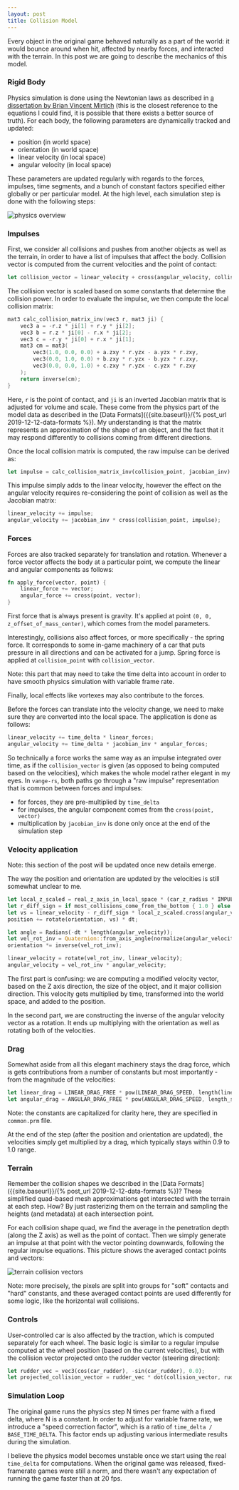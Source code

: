 ```yaml
---
layout: post
title: Collision Model
---
```


Every object in the original game behaved naturally as a part of the world: it would bounce around when hit, affected by nearby forces, and interacted with the terrain. In this post we are going to describe the mechanics of this model.

### Rigid Body

Physics simulation is done using the Newtonian laws as described in [a dissertation by Brian Vincent Mirtich](https://people.eecs.berkeley.edu/~jfc/mirtich/thesis/mirtichThesis.pdf) (this is the closest reference to the equations I could find, it is possible that there exists a better source of truth). For each body, the following parameters are dynamically tracked and updated:
  - position (in world space)
  - orientation (in world space)
  - linear velocity (in local space)
  - angular velocity (in local space)

These parameters are updated regularly with regards to the forces, impulses, time segments, and a bunch of constant factors specified either globally or per particular model. At the high level, each simulation step is done with the following steps:

![physics overview]({{site.baseurl}}/assets/physics-overview.png)

### Impulses

First, we consider all collisions and pushes from another objects as well as the terrain, in order to have a list of impulses that affect the body. Collision vector is computed from the current velocities and the point of contact:
```rust
let collision_vector = linear_velocity + cross(angular_velocity, collision_point);
```

The collision vector is scaled based on some constants that determine the collision power. In order to evaluate the impulse, we then compute the local collision matrix:

```cpp
mat3 calc_collision_matrix_inv(vec3 r, mat3 ji) {
    vec3 a = -r.z * ji[1] + r.y * ji[2];
    vec3 b = r.z * ji[0] - r.x * ji[2];
    vec3 c = -r.y * ji[0] + r.x * ji[1];
    mat3 cm = mat3(
        vec3(1.0, 0.0, 0.0) + a.zxy * r.yzx - a.yzx * r.zxy,
        vec3(0.0, 1.0, 0.0) + b.zxy * r.yzx - b.yzx * r.zxy,
        vec3(0.0, 0.0, 1.0) + c.zxy * r.yzx - c.yzx * r.zxy
    );
    return inverse(cm);
}
```

Here, `r` is the point of contact, and `ji` is an inverted Jacobian matrix that is adjusted for volume and scale. These come from the physics part of the model data as described in the [Data Formats]({{site.baseurl}}/{% post_url 2019-12-12-data-formats %}). My understanding is that the matrix represents an approximation of the shape of an object, and the fact that it may respond differently to collisions coming from different directions.

Once the local collision matrix is computed, the raw impulse can be derived as:
```rust
let impulse = calc_collision_matrix_inv(collision_point, jacobian_inv) * collision_vector;
```
This impulse simply adds to the linear velocity, however the effect on the angular velocity requires re-considering the point of collision as well as the Jacobian matrix:
```rust
linear_velocity += impulse;
angular_velocity += jacobian_inv * cross(collision_point, impulse);
```

### Forces

Forces are also tracked separately for translation and rotation. Whenever a force vector affects the body at a particular point, we compute the linear and angular components as follows:
```rust
fn apply_force(vector, point) {
	linear_force += vector;
	angular_force += cross(point, vector);
}
```

First force that is always present is gravity. It's applied at point `(0, 0, z_offset_of_mass_center)`, which comes from the model parameters.

Interestingly, collisions also affect forces, or more specifically - the spring force. It corresponds to some in-game machinery of a car that puts pressure in all directions and can be activated for a jump. Spring force is applied at `collision_point` with `collision_vector`.

Note: this part that may need to take the time delta into account in order to have smooth physics simulation with variable frame rate.

Finally, local effects like vortexes may also contribute to the forces.

Before the forces can translate into the velocity change, we need to make sure they are converted into the local space. The application is done as follows:
```rust
linear_velocity += time_delta * linear_forces;
angular_velocity += time_delta * jacobian_inv * angular_forces;
```

So technically a force works the same way as an impulse integrated over time, as if the `collision_vector` is given (as opposed to being computed based on the velocities), which makes the whole model rather elegant in my eyes. In `vange-rs`, both paths go through a "raw impulse" representation that is common between forces and impulses:
  - for forces, they are pre-multiplied by `time_delta`
  - for impulses, the angular component comes from the `cross(point, vector)`
  - multiplication by `jacobian_inv` is done only once at the end of the simulation step

### Velocity application

Note: this section of the post will be updated once new details emerge.

The way the position and orientation are updated by the velocities is still somewhat unclear to me.
```rust
let local_z_scaled = real_z_axis_in_local_space * (car_z_radius * IMPULSE_ROLLING_SCALE);
let r_diff_sign = if most_collisions_come_from_the_bottom { 1.0 } else { -1.0 };
let vs = linear_velocity - r_diff_sign * local_z_scaled.cross(angular_velocity);
position += rotate(orientation, vs) * dt;

let angle = Radians(-dt * length(angular_velocity));
let vel_rot_inv = Quaternion::from_axis_angle(normalize(angular_velocity), angle);
orientation *= inverse(vel_rot_inv);

linear_velocity = rotate(vel_rot_inv, linear_velocity);
angular_velocity = vel_rot_inv * angular_velocity;
```

The first part is confusing: we are computing a modified velocity vector, based on the Z axis direction, the size of the object, and it major collision direction. This velocity gets multiplied by time, transformed into the world space, and added to the position.

In the second part, we are constructing the inverse of the angular velocity vector as a rotation. It ends up multiplying with the orientation as well as rotating both of the velocities.

### Drag

Somewhat aside from all this elegant machinery stays the drag force, which is gets contributions from a number of constants but most importantly - from the magnitude of the velocities:
```rust
let linear_drag = LINEAR_DRAG_FREE * pow(LINEAR_DRAG_SPEED, length(linear_velocity));
let angular_drag = ANGULAR_DRAG_FREE * pow(ANGULAR_DRAG_SPEED, length_squared(angular_velocity));
```

Note: the constants are capitalized for clarity here, they are specified in `common.prm` file.

At the end of the step (after the position and orientation are updated), the velocities simply get multiplied by a drag, which typically stays within 0.9 to 1.0 range.

### Terrain

Remember the collision shapes we described in the [Data Formats]({{site.baseurl}}/{% post_url 2019-12-12-data-formats %})? These simplified quad-based mesh approximations get intersected with the terrain at each step. How? By just rasterizing them on the terrain and sampling the heights (and metadata) at each intersection point.

For each collision shape quad, we find the average in the penetration depth (along the Z axis) as well as the point of contact. Then we simply generate an impulse at that point with the vector pointing downwards, following the regular impulse equations. This picture shows the averaged contact points and vectors:

![terrain collision vectors]({{site.baseurl}}/assets/terrain-collision-vectors.jpg)

Note: more precisely, the pixels are split into groups for "soft" contacts and "hard" constants, and these averaged contact points are used differently for some logic, like the horizontal wall collisions.

### Controls

User-controlled car is also affected by the traction, which is computed separately for each wheel. The basic logic is similar to a regular impulse computed at the wheel position (based on the current velocities), but with the collision vector projected onto the rudder vector (steering direction):
```rust
let rudder_vec = vec3(cos(car_rudder), -sin(car_rudder), 0.0);
let projected_collision_vector = rudder_vec * dot(collision_vector, rudder_vec);
```

### Simulation Loop

The original game runs the physics step N times per frame with a fixed delta, where N is a constant. In order to adjust for variable frame rate, we introduce a "speed correction factor", which is a ratio of `time_delta / BASE_TIME_DELTA`. This factor ends up adjusting various intermediate results during the simulation.

I believe the physics model becomes unstable once we start using the real `time_delta` for computations. When the original game was released, fixed-framerate games were still a norm, and there wasn't any expectation of running the game faster than at 20 fps.
